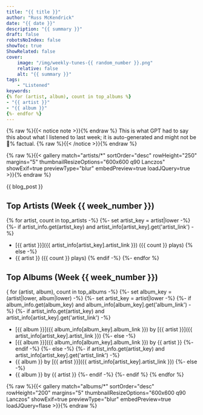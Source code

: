 ```yaml
---
title: "{{ title }}"
author: "Russ McKendrick"
date: "{{ date }}"
description: "{{ summary }}"
draft: false
robotsNoIndex: false
showToc: true
ShowRelated: false
cover:
    image: "/img/weekly-tunes-{{ random_number }}.png"
    relative: false
    alt: "{{ summary }}"
tags:
    - "Listened"
keywords:
{% for (artist, album), count in top_albums %}
- "{{ artist }}"
- "{{ album }}"
{%- endfor %}
---
```


{% raw %}{{< notice note >}}{% endraw %}
This is what GPT had to say this about what I listened to last week; it is auto-generated and might not be 💯% factual.
{% raw %}{{< /notice >}}{% endraw %}

{% raw %}{{< gallery match="artists/*" sortOrder="desc" rowHeight="250" margins="5" thumbnailResizeOptions="600x600 q90 Lanczos" showExif=true previewType="blur" embedPreview=true loadJQuery=true >}}{% endraw %}

{{ blog_post }}

## Top Artists (Week {{ week_number }})

{% for artist, count in top_artists -%}
{%- set artist_key = artist|lower -%}
{%- if artist_info.get(artist_key) and artist_info[artist_key].get('artist_link') -%}
- [{{ artist }}]({{ artist_info[artist_key].artist_link }}) ({{ count }} plays)
{% else -%}
- {{ artist }} ({{ count }} plays)
{% endif -%}
{%- endfor %}

## Top Albums (Week {{ week_number }})

{ for (artist, album), count in top_albums -%}
{%- set album_key = (artist|lower, album|lower) -%}
{%- set artist_key = artist|lower -%}
{%- if album_info.get(album_key) and album_info[album_key].get('album_link') -%}
{%- if artist_info.get(artist_key) and artist_info[artist_key].get('artist_link') -%}
- [{{ album }}]({{ album_info[album_key].album_link }}) by [{{ artist }}]({{ artist_info[artist_key].artist_link }})
{%- else -%}
- [{{ album }}]({{ album_info[album_key].album_link }}) by {{ artist }}
{%- endif -%}
{%- else -%}
{%- if artist_info.get(artist_key) and artist_info[artist_key].get('artist_link') -%}
- {{ album }} by [{{ artist }}]({{ artist_info[artist_key].artist_link }})
{%- else -%}
- {{ album }} by {{ artist }}
{%- endif -%}
{%- endif %}
{% endfor %}

{% raw %}{{< gallery match="albums/*" sortOrder="desc" rowHeight="200" margins="5" thumbnailResizeOptions="600x600 q90 Lanczos" showExif=true previewType="blur" embedPreview=true loadJQuery=flase >}}{% endraw %}
